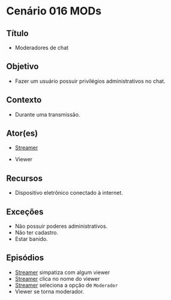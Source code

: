 # Cenário 016 MODs

## Título	
* Moderadores de chat

## Objetivo
* Fazer um usuário possuir privilégios administrativos no chat.
	
## Contexto
* Durante uma transmissão.

## Ator(es)
* [Streamer](https://github.com/gabrielziegler3/Requisitos-2018-1/wiki/L%C3%A9xico-Streamer)

* Viewer

## Recursos
* Dispositivo eletrônico conectado à internet.
	
## Exceções
* Não possuir poderes administrativos.
* Não ter cadastro.
* Estar banido.

## Episódios
* [Streamer](https://github.com/gabrielziegler3/Requisitos-2018-1/wiki/L%C3%A9xico-Streamer)
 simpatiza com algum viewer
* [Streamer](https://github.com/gabrielziegler3/Requisitos-2018-1/wiki/L%C3%A9xico-Streamer)
 clica no nome do viewer
* [Streamer](https://github.com/gabrielziegler3/Requisitos-2018-1/wiki/L%C3%A9xico-Streamer)
 seleciona a opção de ```Moderador```
* Viewer se torna moderador.

